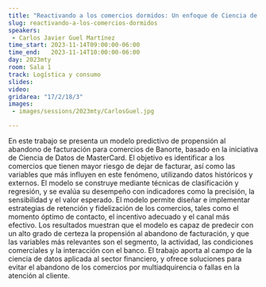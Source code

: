 ```yaml
---
title: "Reactivando a los comercios dormidos: Un enfoque de Ciencia de Datos basado en la plataforma analítica de MasterCard"
slug: reactivando-a-los-comercios-dormidos
speakers:
 - Carlos Javier Guel Martínez
time_start: 2023-11-14T09:00:00-06:00
time_end:   2023-11-14T10:00:00-06:00
day: 2023mty
room: Sala 1 
track: Logística y consumo
slides: 
video: 
gridarea: "17/2/18/3"
images:
 - images/sessions/2023mty/CarlosGuel.jpg

---
```


En este trabajo se presenta un modelo predictivo de propensión al abandono de facturación para comercios de Banorte, basado en la iniciativa de Ciencia de Datos de MasterCard. El objetivo es identificar a los comercios que tienen mayor riesgo de dejar de facturar, así como las variables que más influyen en este fenómeno, utilizando datos históricos y externos. El modelo se construye mediante técnicas de clasificación y regresión, y se evalúa su desempeño con indicadores como la precisión, la sensibilidad y el valor esperado. El modelo permite diseñar e implementar estrategias de retención y fidelización de los comercios, tales como el momento óptimo de contacto, el incentivo adecuado y el canal más efectivo. Los resultados muestran que el modelo es capaz de predecir con un alto grado de certeza la propensión al abandono de facturación, y que las variables más relevantes son el segmento, la actividad, las condiciones comerciales y la interacción con el banco. El trabajo aporta al campo de la ciencia de datos aplicada al sector financiero, y ofrece soluciones para evitar el abandono de los comercios por multiadquirencia o fallas en la atención al cliente.


